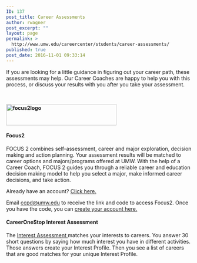 ```yaml
---
ID: 137
post_title: Career Assessments
author: rwagner
post_excerpt: ""
layout: page
permalink: >
  http://www.umw.edu/careercenter/students/career-assessments/
published: true
post_date: 2016-11-01 09:33:14
---
```

If you are looking for a little guidance in figuring out your career path, these assessments may help. Our Career Coaches are happy to help you with this process, or discuss your results with you after you take your assessment.

&nbsp;

<a href="http://www.focus2career.com/Portal/Register.cfm?Unique=%7bts%20'2016-07-29%2008:44:50'%7d&amp;SID=1400&amp;CFID=12805227&amp;CFTOKEN=396f8e9bd8070e9d-22CEC939-B82A-72DD-7468EE05ADAE2B06"><strong><img class="alignnone wp-image-139 size-medium" src="http://www.umw.edu/careercenter/wp-content/uploads/sites/41/2016/11/focus2logo-300x58.png" alt="focus2logo" width="300" height="58" /></strong></a>
<h4><strong>Focus2</strong></h4>
FOCUS 2 combines self-assessment, career and major exploration, decision making and action planning. Your assessment results will be matched to career options and majors/programs offered at UMW. With the help of a Career Coach, FOCUS 2 guides you through a reliable career and education decision making model to help you select a major, make informed career decisions, and take action.

Already have an account? <a href="https://www.focus2career.com/Portal/Login.cfm?SID=1400">Click here.</a>

Email <a href="mailto:ccpd@umw.edu">ccpd@umw.edu</a> to receive the link and code to access Focus2. Once you have the code, you can <a href="https://www.focus2career.com/Portal/Register.cfm?SID=1400">create your account here.</a>
<h4><strong>CareerOneStop Interest Assessment</strong></h4>
<div id="divCenter">
<div id="wrapper"><form id="Form1" enctype="multipart/form-data" method="post" name="Form1">
<div id="divSitetcm24-18339-64" class="COSHomePageSiteTemplate">
<div id="content-column" class="responseContent">
<div id="page-text" class="clearfix">

The <a href="https://www.careeronestop.org/Toolkit/Careers/interest-assessment.aspx">Interest Assessment </a>matches your interests to careers. You answer 30 short questions by saying how much interest you have in different activities. Those answers create your Interest Profile. Then you see a list of careers that are good matches for your unique Interest Profile.

</div>
</div>
</div>
</form></div>
</div>